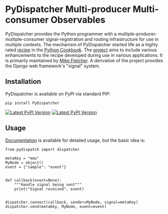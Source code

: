 # PyDispatcher Multi-producer Multi-consumer Observables

PyDispatcher provides the Python programmer with a multiple-producer-multiple-consumer signal-registration and
routing infrastructure for use in multiple contexts. The mechanism
of PyDispatcher started life as a highly rated [recipe](http://aspn.activestate.com/ASPN/Cookbook/Python/Recipe/87056)
in the [Python Cookbook](http://aspn.activestate.com/ASPN/Python/Cookbook/). The [project](https://github.com/mcfletch/pydispatcher) aims
to include various enhancements to the recipe developed during use in
various applications. It is primarily maintained by [Mike Fletcher](http://www.vrplumber.com). A derivative
of the project provides the Django web framework's "signal" system.

## Installation

PyDispatcher is available on PyPI via standard PIP:
```
pip install PyDispatcher
```
[![Latest PyPI Version](https://img.shields.io/pypi/v/pydispatcher.svg)](https://pypi.python.org/pypi/pydispatcher)
[![Latest PyPI Version](https://img.shields.io/pypi/dm/pydispatcher.svg)](https://pypi.python.org/pypi/pydispatcher)


## Usage

[Documentation](https://mcfletch.github.io/pydispatcher/) is available
for detailed usage, but the basic idea is:

```
from pydispatch import dispatcher

metaKey = "moo"
MyNode = object()
event = {"sample": "event"}


def callback(event=None):
    """Handle signal being sent"""
    print("Signal received", event)


dispatcher.connect(callback, sender=MyNode, signal=metaKey)
dispatcher.send(metaKey, MyNode, event=event)
```


